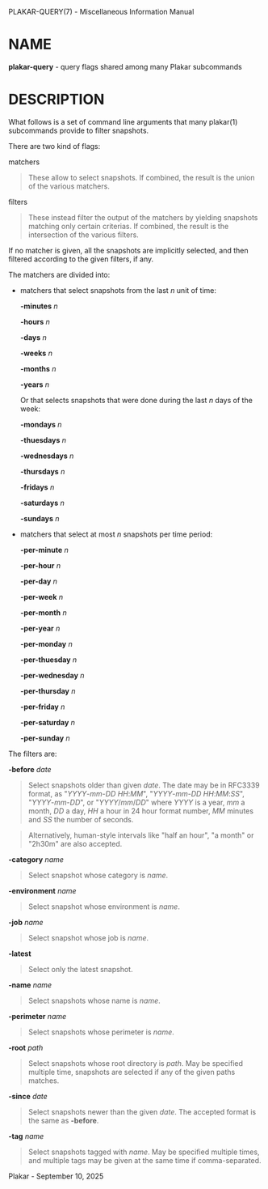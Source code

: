 PLAKAR-QUERY(7) - Miscellaneous Information Manual

# NAME

**plakar-query** - query flags shared among many Plakar subcommands

# DESCRIPTION

What follows is a set of command line arguments that many
plakar(1)
subcommands provide to filter snapshots.

There are two kind of flags:

matchers

> These allow to select snapshots.
> If combined, the result is the union of the various matchers.

filters

> These instead filter the output of the matchers by yielding snapshots
> matching only certain criterias.
> If combined, the result is the intersection of the various filters.

If no matcher is given, all the snapshots are implicitly selected,
and then filtered according to the given filters, if any.

The matchers are divided into:

*	matchers that select snapshots from the last
	*n*
	unit of time:

	**-minutes** *n*

	**-hours** *n*

	**-days** *n*

	**-weeks** *n*

	**-months** *n*

	**-years** *n*

	Or that selects snapshots that were done during the last
	*n*
	days of the week:

	**-mondays** *n*

	**-thuesdays** *n*

	**-wednesdays** *n*

	**-thursdays** *n*

	**-fridays** *n*

	**-saturdays** *n*

	**-sundays** *n*

*	matchers that select at most
	*n*
	snapshots per time period:

	**-per-minute** *n*

	**-per-hour** *n*

	**-per-day** *n*

	**-per-week** *n*

	**-per-month** *n*

	**-per-year** *n*

	**-per-monday** *n*

	**-per-thuesday** *n*

	**-per-wednesday** *n*

	**-per-thursday** *n*

	**-per-friday** *n*

	**-per-saturday** *n*

	**-per-sunday** *n*

The filters are:

**-before** *date*

> Select snapshots older than given
> *date*.
> The date may be in RFC3339 format, as
> "*YYYY*-*mm*-*DD* *HH*:*MM*",
> "*YYYY*-*mm*-*DD* *HH*:*MM*:*SS*",
> "*YYYY*-*mm*-*DD*",
> or
> "*YYYY*/*mm*/*DD*"
> where
> *YYYY*
> is a year,
> *mm*
> a month,
> *DD*
> a day,
> *HH*
> a hour in 24 hour format number,
> *MM*
> minutes and
> *SS*
> the number of seconds.

> Alternatively, human-style intervals like
> "half an hour",
> "a month"
> or
> "2h30m"
> are also accepted.

**-category** *name*

> Select snapshot whose category is
> *name*.

**-environment** *name*

> Select snapshot whose environment is
> *name*.

**-job** *name*

> Select snapshot whose job is
> *name*.

**-latest**

> Select only the latest snapshot.

**-name** *name*

> Select snapshots whose name is
> *name*.

**-perimeter** *name*

> Select snapshots whose perimeter is
> *name*.

**-root** *path*

> Select snapshots whose root directory is
> *path*.
> May be specified multiple time, snapshots are selected if any of the
> given paths matches.

**-since** *date*

> Select snapshots newer than the given
> *date*.
> The accepted format is the same as
> **-before**.

**-tag** *name*

> Select snapshots tagged with
> *name*.
> May be specified multiple times, and multiple tags may be given at the
> same time if comma-separated.

Plakar - September 10, 2025
